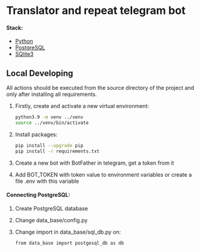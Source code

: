 # Translator and repeat telegram bot

#### Stack:

- [Python](https://www.python.org/downloads/)
- [PostgreSQL](https://www.postgresql.org/)
- [SQlite3](https://www.sqlite.org/index.html)

## Local Developing

All actions should be executed from the source directory of the project and only after installing all requirements.

1. Firstly, create and activate a new virtual environment:
   ```bash
   python3.9 -m venv ../venv
   source ../venv/bin/activate
   ```
   
2. Install packages:
   ```bash
   pip install --upgrade pip
   pip install -r requirements.txt
   ```
   
3. Create a new bot with BotFather in telegram, get a token from it 

4. Add BOT_TOKEN with token value to environment variables or create a file .env with this variable

#### Connecting PostgreSQL:

1. Create PostgreSQL database
2. Change data_base/config.py
3. Change import in data_base/sql_db.py on:

   ```bash
   from data_base import postgesql_db as db
   ```